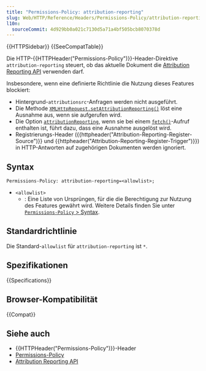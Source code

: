 ```yaml
---
title: "Permissions-Policy: attribution-reporting"
slug: Web/HTTP/Reference/Headers/Permissions-Policy/attribution-reporting
l10n:
  sourceCommit: 4d929bb0a021c7130d5a71a4bf505bcb8070378d
---
```


{{HTTPSidebar}} {{SeeCompatTable}}

Die HTTP-{{HTTPHeader("Permissions-Policy")}}-Header-Direktive `attribution-reporting` steuert, ob das aktuelle Dokument die [Attribution Reporting API](/de/docs/Web/API/Attribution_Reporting_API) verwenden darf.

Insbesondere, wenn eine definierte Richtlinie die Nutzung dieses Features blockiert:

- Hintergrund-`attributionsrc`-Anfragen werden nicht ausgeführt.
- Die Methode [`XMLHttpRequest.setAttributionReporting()`](/de/docs/Web/API/XMLHttpRequest/setAttributionReporting) löst eine Ausnahme aus, wenn sie aufgerufen wird.
- Die Option [`attributionReporting`](/de/docs/Web/API/RequestInit#attributionreporting), wenn sie bei einem [`fetch()`](/de/docs/Web/API/Window/fetch)-Aufruf enthalten ist, führt dazu, dass eine Ausnahme ausgelöst wird.
- Registrierungs-Header ({{httpheader("Attribution-Reporting-Register-Source")}} und {{httpheader("Attribution-Reporting-Register-Trigger")}}) in HTTP-Antworten auf zugehörigen Dokumenten werden ignoriert.

## Syntax

```http
Permissions-Policy: attribution-reporting=<allowlist>;
```

- `<allowlist>`
  - : Eine Liste von Ursprüngen, für die die Berechtigung zur Nutzung des Features gewährt wird. Weitere Details finden Sie unter [`Permissions-Policy` > Syntax](/de/docs/Web/HTTP/Reference/Headers/Permissions-Policy#syntax).

## Standardrichtlinie

Die Standard-`allowlist` für `attribution-reporting` ist `*`.

## Spezifikationen

{{Specifications}}

## Browser-Kompatibilität

{{Compat}}

## Siehe auch

- {{HTTPHeader("Permissions-Policy")}}-Header
- [Permissions-Policy](/de/docs/Web/HTTP/Guides/Permissions_Policy)
- [Attribution Reporting API](/de/docs/Web/API/Attribution_Reporting_API)
